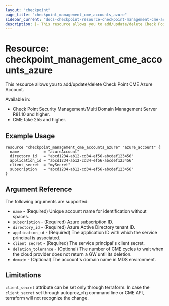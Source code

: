 ```yaml
---
layout: "checkpoint"
page_title: "checkpoint_management_cme_accounts_azure"
sidebar_current: "docs-checkpoint-resource-checkpoint-management-cme-accounts-azure"
description: |- This resource allows you to add/update/delete Check Point CME Azure Account.
---
```


# Resource: checkpoint_management_cme_accounts_azure

This resource allows you to add/update/delete Check Point CME Azure Account.

Available in:

- Check Point Security Management/Multi Domain Management Server R81.10 and higher.
- CME take 255 and higher.

## Example Usage

```hcl
resource "checkpoint_management_cme_accounts_azure" "azure_account" {
  name           = "azureAccount"
  directory_id   = "abcd1234-ab12-cd34-ef56-abcdef123456"
  application_id = "abcd1234-ab12-cd34-ef56-abcdef123456"
  client_secret  = "mySecret"
  subscription   = "abcd1234-ab12-cd34-ef56-abcdef123456"
}
```

## Argument Reference

The following arguments are supported:

* `name` - (Required) Unique account name for identification without spaces.
* `subscription` - (Required) Azure subscription ID.
* `directory_id` - (Required) Azure Active Directory tenant ID.
* `application_id` - (Required) The application ID with which the service principal is associated.
* `client_secret` - (Required) The service principal's client secret.
* `deletion_tolerance` - (Optional) The number of CME cycles to wait when the cloud provider does not return a GW until
  its deletion.
* `domain` - (Optional) The account's domain name in MDS environment.

## Limitations

`client_secret` attribute can be set only through terraform. In case the `client_secret` set through autoprov_cfg
command line or CME API, terraform will not recognize the change.

